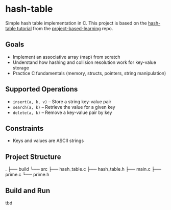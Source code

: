 # hash-table
Simple hash table implementation in C. This project is based on the [hash-table tutorial](https://github.com/jamesroutley/write-a-hash-table) from the [project-based-learning](https://github.com/practical-tutorials/project-based-learning?tab=readme-ov-file) repo.


## Goals

- Implement an associative array (map) from scratch
- Understand how hashing and collision resolution work for key-value storage
- Practice C fundamentals (memory, structs, pointers, string manipulation)

## Supported Operations

- `insert(a, k, v)` – Store a string key-value pair
- `search(a, k)` – Retrieve the value for a given key
- `delete(a, k)` – Remove a key-value pair by key

## Constraints

- Keys and values are ASCII strings

## Project Structure

.
├── build
└── src
    ├── hash_table.c
    ├── hash_table.h
    ├── main.c
    ├── prime.c
    └── prime.h

## Build and Run

tbd